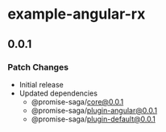 # example-angular-rx

## 0.0.1

### Patch Changes

- Initial release
- Updated dependencies
  - @promise-saga/core@0.0.1
  - @promise-saga/plugin-angular@0.0.1
  - @promise-saga/plugin-default@0.0.1
